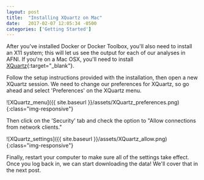 ```yaml
---
layout: post
title:  "Installing XQuartz on Mac"
date:   2017-02-07 12:05:34 -0500
categories: ['Getting Started']
---
```


After you've installed Docker or Docker Toolbox, you'll also need to install an X11 system; this will let us see the output for each of our analyses in AFNI. If you're on a Mac OSX, you'll need to install [XQuartz](https://www.xquartz.org/){:target="_blank"}. 

Follow the setup instructions provided with the installation, then open a new XQuartz session. We need to change our preferences for XQuartz, so go ahead and select 'Preferences' on the XQuartz menu.

![XQuartz_menu]({{ site.baseurl }}/assets/XQuartz_preferences.png){:class="img-responsive"}

Then click on the 'Security' tab and check the option to "Allow connections from network clients."

![XQuartz_settings]({{ site.baseurl }}/assets/XQuartz_allow.png){:class="img-responsive"}

Finally, restart your computer to make sure all of the settings take effect. Once you log back in, we can start downloading the data! We'll cover that in the next post.